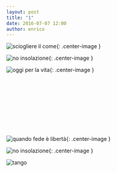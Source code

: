 ```yaml
---
layout: post
title: "1"
date: 2016-07-07 12:00
author: enrico
---
```


![sciogliere il come](https://static.paginemediche.it/preview-default/punti-di-vista/carbossiterapia-come-combattere-i-depositi-di-grasso/carbossiterapia-come-combattere-i-depositi-di-grasso.jpg){: .center-image }

![no insolazione](https://edc2.healthtap.com/ht-staging/user_answer/reference_image/18388/large/3562851.jpeg){: .center-image }

![oggi per la vita](https://pbs.twimg.com/media/CnwAWxmWYAAfxmf.jpg){: .center-image }

<br><br><br><br><br><br><br><br>

![quando fede è libertà](https://odnmedia.s3.amazonaws.com/image/libert%C3%A0-(1)_20150619111404888790.jpg){: .center-image }

![no insolazione](https://edc2.healthtap.com/ht-staging/user_answer/reference_image/18388/large/3562851.jpeg){: .center-image }

![tango](http://www.stardanceschool.com/images/tango-dance-lessons-kids.jpg)

